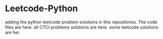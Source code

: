 # Leetcode-Python
adding the python leetcode problem solutions in this repositories. 
The code files are here.
all CTCI problems solutions are here.
some leetcode solutions are her.













































































































































































































































































































































































































































































































































































































































































































































































































































































































































































